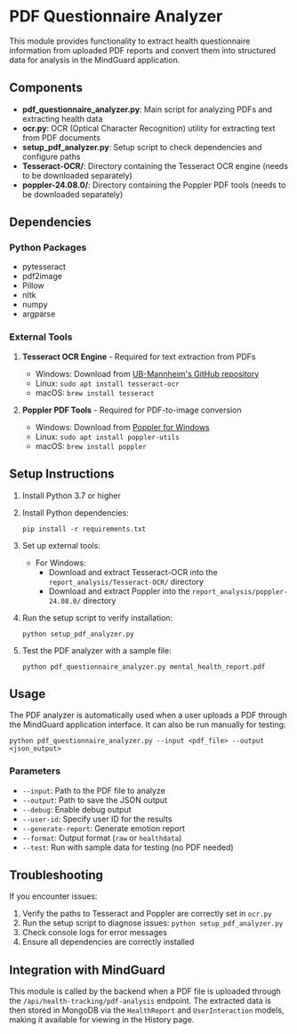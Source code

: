 # PDF Questionnaire Analyzer

This module provides functionality to extract health questionnaire information from uploaded PDF reports and convert them into structured data for analysis in the MindGuard application.

## Components

- **pdf_questionnaire_analyzer.py**: Main script for analyzing PDFs and extracting health data
- **ocr.py**: OCR (Optical Character Recognition) utility for extracting text from PDF documents
- **setup_pdf_analyzer.py**: Setup script to check dependencies and configure paths
- **Tesseract-OCR/**: Directory containing the Tesseract OCR engine (needs to be downloaded separately)
- **poppler-24.08.0/**: Directory containing the Poppler PDF tools (needs to be downloaded separately)

## Dependencies

### Python Packages

- pytesseract
- pdf2image
- Pillow
- nltk
- numpy
- argparse

### External Tools

1. **Tesseract OCR Engine** - Required for text extraction from PDFs
   - Windows: Download from [UB-Mannheim's GitHub repository](https://github.com/UB-Mannheim/tesseract/wiki)
   - Linux: `sudo apt install tesseract-ocr`
   - macOS: `brew install tesseract`

2. **Poppler PDF Tools** - Required for PDF-to-image conversion
   - Windows: Download from [Poppler for Windows](https://github.com/oschwartz10612/poppler-windows/releases)
   - Linux: `sudo apt install poppler-utils`
   - macOS: `brew install poppler`

## Setup Instructions

1. Install Python 3.7 or higher

2. Install Python dependencies:
   ```
   pip install -r requirements.txt
   ```

3. Set up external tools:
   - For Windows:
     - Download and extract Tesseract-OCR into the `report_analysis/Tesseract-OCR/` directory
     - Download and extract Poppler into the `report_analysis/poppler-24.08.0/` directory

4. Run the setup script to verify installation:
   ```
   python setup_pdf_analyzer.py
   ```

5. Test the PDF analyzer with a sample file:
   ```
   python pdf_questionnaire_analyzer.py mental_health_report.pdf
   ```

## Usage

The PDF analyzer is automatically used when a user uploads a PDF through the MindGuard application interface. It can also be run manually for testing:

```
python pdf_questionnaire_analyzer.py --input <pdf_file> --output <json_output>
```

### Parameters

- `--input`: Path to the PDF file to analyze
- `--output`: Path to save the JSON output
- `--debug`: Enable debug output
- `--user-id`: Specify user ID for the results
- `--generate-report`: Generate emotion report
- `--format`: Output format (`raw` or `healthdata`)
- `--test`: Run with sample data for testing (no PDF needed)

## Troubleshooting

If you encounter issues:

1. Verify the paths to Tesseract and Poppler are correctly set in `ocr.py`
2. Run the setup script to diagnose issues: `python setup_pdf_analyzer.py`
3. Check console logs for error messages
4. Ensure all dependencies are correctly installed

## Integration with MindGuard

This module is called by the backend when a PDF file is uploaded through the `/api/health-tracking/pdf-analysis` endpoint. The extracted data is then stored in MongoDB via the `HealthReport` and `UserInteraction` models, making it available for viewing in the History page. 